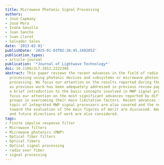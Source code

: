 ```yaml
---
title: Microwave Photonic Signal Processing
authors:
- José Capmany
- José Mora
- Ivana Gasulla
- Juan Sancho
- Juan Lloret
- Salvador Sales
date: '2013-02-01'
publishDate: '2025-01-03T02:26:45.249205Z'
publication_types:
- article-journal
publication: '*Journal of Lightwave Technology*'
doi: 10.1109/JLT.2012.2222348
abstract: This paper reviews the recent advances in the field of radio frequency signal
  processing using photonic devices and subsystems or microwave photonic (MWP) signal
  processing. We focus our attention on the results reported during the last six years,
  as previous work has been adequately addressed in previous review papers. After
  a brief introduction to the basic concepts involved in MWP signal processing, we
  focus our attention on the most significant advances reported by different research
  groups in overcoming their main limitation factors. Recent advances in the emergent
  topic of integrated MWP signal processors are also covered and the novel approaches
  toward the evaluation of the main figures of merit are discussed. New proposed applications
  and future directions of work are also considered.
tags:
- Finite impulse response filter
- Microwave filters
- Microwave photonics (MWP)
- Optical fiber filters
- Optical fibers
- Optical signal processing
- radio over fiber
- signal processing
---
```

